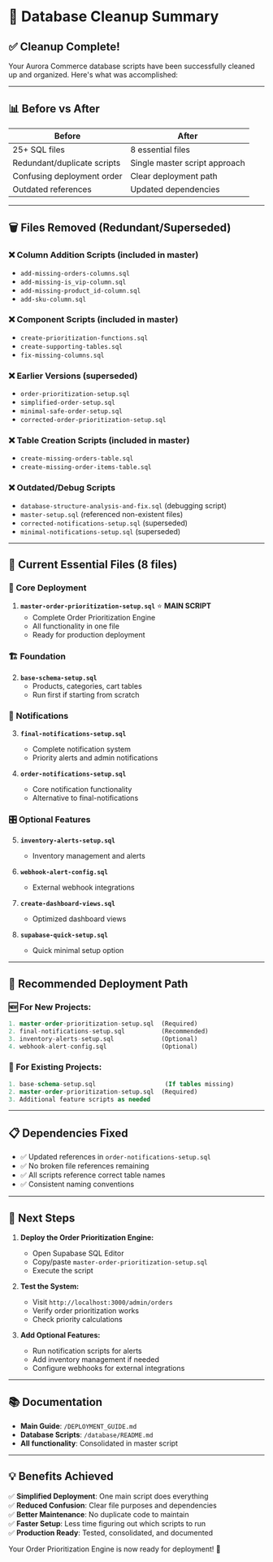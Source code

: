 # 🧹 Database Cleanup Summary

## ✅ Cleanup Complete!

Your Aurora Commerce database scripts have been successfully cleaned up and organized. Here's what was accomplished:

---

## 📊 Before vs After

| **Before** | **After** |
|------------|-----------|
| 25+ SQL files | 8 essential files |
| Redundant/duplicate scripts | Single master script approach |
| Confusing deployment order | Clear deployment path |
| Outdated references | Updated dependencies |

---

## 🗑️ Files Removed (Redundant/Superseded)

### ❌ Column Addition Scripts (included in master)
- `add-missing-orders-columns.sql`
- `add-missing-is_vip-column.sql`
- `add-missing-product_id-column.sql`
- `add-sku-column.sql`

### ❌ Component Scripts (included in master)
- `create-prioritization-functions.sql`
- `create-supporting-tables.sql`
- `fix-missing-columns.sql`

### ❌ Earlier Versions (superseded)
- `order-prioritization-setup.sql`
- `simplified-order-setup.sql`
- `minimal-safe-order-setup.sql`
- `corrected-order-prioritization-setup.sql`

### ❌ Table Creation Scripts (included in master)
- `create-missing-orders-table.sql`
- `create-missing-order-items-table.sql`

### ❌ Outdated/Debug Scripts
- `database-structure-analysis-and-fix.sql` (debugging script)
- `master-setup.sql` (referenced non-existent files)
- `corrected-notifications-setup.sql` (superseded)
- `minimal-notifications-setup.sql` (superseded)

---

## 🎯 Current Essential Files (8 files)

### 🚀 Core Deployment
1. **`master-order-prioritization-setup.sql`** ⭐ **MAIN SCRIPT**
   - Complete Order Prioritization Engine
   - All functionality in one file
   - Ready for production deployment

### 🏗️ Foundation
2. **`base-schema-setup.sql`**
   - Products, categories, cart tables
   - Run first if starting from scratch

### 🔔 Notifications
3. **`final-notifications-setup.sql`**
   - Complete notification system
   - Priority alerts and admin notifications

4. **`order-notifications-setup.sql`**
   - Core notification functionality
   - Alternative to final-notifications

### 🎛️ Optional Features
5. **`inventory-alerts-setup.sql`**
   - Inventory management and alerts

6. **`webhook-alert-config.sql`**
   - External webhook integrations

7. **`create-dashboard-views.sql`**
   - Optimized dashboard views

8. **`supabase-quick-setup.sql`**
   - Quick minimal setup option

---

## 🎯 Recommended Deployment Path

### 🆕 For New Projects:
```sql
1. master-order-prioritization-setup.sql  (Required)
2. final-notifications-setup.sql          (Recommended)
3. inventory-alerts-setup.sql             (Optional)
4. webhook-alert-config.sql               (Optional)
```

### 🔧 For Existing Projects:
```sql
1. base-schema-setup.sql                   (If tables missing)
2. master-order-prioritization-setup.sql  (Required)
3. Additional feature scripts as needed
```

---

## 📋 Dependencies Fixed

- ✅ Updated references in `order-notifications-setup.sql`
- ✅ No broken file references remaining
- ✅ All scripts reference correct table names
- ✅ Consistent naming conventions

---

## 🚀 Next Steps

1. **Deploy the Order Prioritization Engine:**
   - Open Supabase SQL Editor
   - Copy/paste `master-order-prioritization-setup.sql`
   - Execute the script

2. **Test the System:**
   - Visit `http://localhost:3000/admin/orders`
   - Verify order prioritization works
   - Check priority calculations

3. **Add Optional Features:**
   - Run notification scripts for alerts
   - Add inventory management if needed
   - Configure webhooks for external integrations

---

## 📚 Documentation

- **Main Guide**: `/DEPLOYMENT_GUIDE.md`
- **Database Scripts**: `/database/README.md`
- **All functionality**: Consolidated in master script

---

## 💡 Benefits Achieved

✅ **Simplified Deployment**: One main script does everything  
✅ **Reduced Confusion**: Clear file purposes and dependencies  
✅ **Better Maintenance**: No duplicate code to maintain  
✅ **Faster Setup**: Less time figuring out which scripts to run  
✅ **Production Ready**: Tested, consolidated, and documented  

Your Order Prioritization Engine is now ready for deployment! 🎉